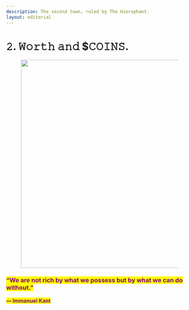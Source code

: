 ```yaml
---
description: The second town, ruled by The Hierophant.
layout: editorial
---
```


# 𝟸. 𝚆𝚘𝚛𝚝𝚑 𝚊𝚗𝚍 $𝙲𝙾𝙸𝙽𝚂.

<figure><img src="../../../../../../../.gitbook/assets/pexels-btgl-♡-9570536.jpg" alt="" width="563"><figcaption></figcaption></figure>

### <mark style="color:purple;">**“We are not rich by what we possess but by what we can do without.”**</mark>&#x20;

<mark style="color:purple;">**― Immanuel Kant**</mark>
